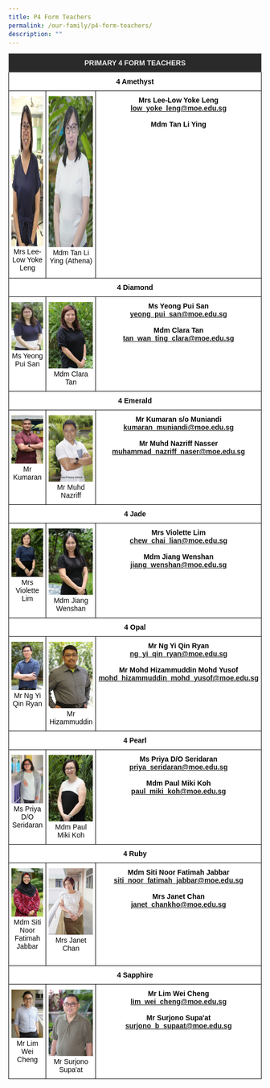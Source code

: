 ```yaml
---
title: P4 Form Teachers
permalink: /our-family/p4-form-teachers/
description: ""
---
```

<style type="text/css">
.tg  {border-collapse:collapse;border-spacing:0;}
.tg td{border-color:black;border-style:solid;border-width:1px;font-family:Arial, sans-serif;font-size:14px;
  overflow:hidden;padding:10px 5px;word-break:normal;}
.tg th{border-color:black;border-style:solid;border-width:1px;font-family:Arial, sans-serif;font-size:14px;
  font-weight:normal;overflow:hidden;padding:10px 5px;word-break:normal;}
.tg .tg-8zvm{background-color:#2A2A2A;border-color:inherit;color:#EEE;font-weight:bold;text-align:center;vertical-align:middle}
.tg .tg-qn16{background-color:#FFF;color:#050505;font-weight:bold;text-align:center;vertical-align:top}
.tg .tg-v9jf{background-color:#FFF;color:#050505;text-align:center;vertical-align:top}
</style>
<table class="tg">
<thead>
  <tr>
    <th class="tg-8zvm" colspan="3"><span style="color:#EEE;background-color:#2A2A2A">PRIMARY 4 FORM TEACHERS</span></th>
  </tr>
</thead>
<tbody>
  <tr>
    <td class="tg-qn16" colspan="3"> <strong> 4 Amethyst</strong></td>
  </tr>
  <tr>
    <td class="tg-v9jf"><img src="/images/Lowe yoke leng.jpg" alt="Lowe yoke leng.jpg" width="199" height="298">Mrs Lee-Low Yoke Leng</td>
    <td class="tg-v9jf"><img src="/images/Athena.jpg" alt="Athena.JPG" width="201" height="300">Mdm Tan Li Ying (Athena)<br><br></td>
    <td class="tg-qn16"><strong>Mrs Lee-Low Yoke Leng</strong><br><a href="mailto:low_yoke_leng@moe.edu.sg">low_yoke_leng@moe.edu.sg</a><br><br><strong>Mdm Tan Li Ying</strong><br></td>
  </tr>
  <tr>
    <td class="tg-qn16" colspan="3"> <strong> 4 Diamond   </strong></td>
  </tr>
  <tr>
    <td class="tg-v9jf"><img src="/images/Ms%20Yeong%20Pui%20San.jpg" alt="Ms Yeong Pui San.JPG" width="199">Ms Yeong Pui San </td>
    <td class="tg-v9jf"><img src="/images/Mdm%20Clara%20Tan.jpg" alt="Mdm Clara Tan.JPG" width="201">Mdm Clara Tan </td>
    <td class="tg-qn16"><strong>Ms Yeong Pui San</strong><br><a href="mailto:yeong_pui_san@moe.edu.sg">yeong_pui_san@moe.edu.sg</a><br><br><strong>Mdm Clara Tan</strong><br><a href="mailto:tan_wan_ting_clara@moe.edu.sg">tan_wan_ting_clara@moe.edu.sg</a></td>
  </tr>
  <tr>
    <td class="tg-qn16" colspan="3"> <strong>  4 Emerald </strong> </td>
  </tr>
  <tr>
    <td class="tg-v9jf"><img src="/images/Mr%20Kumaran%20so%20Muniandi.jpg" alt="Mr Kumaran so Muniandi.JPG" width="199">Mr Kumaran</td>
    <td class="tg-v9jf"><img src="/images/Mr%20Muhd%20Nazriff%20Nasser.jpg" alt="Mr Muhd Nazriff Nasser.JPG">Mr Muhd Nazriff </td>
    <td class="tg-qn16"><strong> Mr Kumaran s/o Muniandi</strong><br><a href="mailto:kumaran_muniandi@moe.edu.sg">kumaran_muniandi@moe.edu.sg</a><br><br><strong>Mr Muhd Nazriff Nasser</strong><br><a href="mailto:muhammad_nazriff_naser@moe.edu.sg">muhammad_nazriff_naser@moe.edu.sg</a></td>
  </tr>
  <tr>
    <td class="tg-qn16" colspan="3"> <strong> 4 Jade </strong>  </td>
  </tr>
  <tr>
    <td class="tg-v9jf"><img src="/images/Mrs%20Violette%20Chew.jpg" alt="Mrs Violette Chew.JPG" width="199">Mrs Violette Lim</td>
    <td class="tg-v9jf"><img src="/images/Mdm%20Jiang%20Wen%20Shan.jpg" alt="Mdm Jiang Wen Shan.JPG" width="201">Mdm Jiang Wenshan </td>
    <td class="tg-qn16"><strong>Mrs Violette Lim</strong><br><a href="mailto:chew_chai_lian@moe.edu.sg">chew_chai_lian@moe.edu.sg</a><br><br><strong>Mdm Jiang Wenshan</strong><br><a href="mailto:jiang_wenshan@moe.edu.sg ">jiang_wenshan@moe.edu.sg </a></td>
  </tr>
  <tr>
    <td class="tg-qn16" colspan="3"> <strong> 4 Opal  </strong> </td>
  </tr>
  <tr>
    <td class="tg-v9jf"><img src="/images/Mr%20Ng%20Yi%20Qin%20Ryan.jpg" alt="Mr Ng Yi Qin Ryan.JPG" width="199">Mr Ng Yi Qin Ryan<br></td>
    <td class="tg-v9jf"><img src="/images/Mr%20Mohamed%20Hizammuddin.jpg" alt="Mr Mohamed Hizammuddin.JPG" width="201">Mr Hizammuddin </td>
    <td class="tg-qn16"><strong>Mr Ng Yi Qin Ryan</strong><br><a href="mailto:ng_yi_qin_ryan@moe.edu.sg">ng_yi_qin_ryan@moe.edu.sg</a><br><br><strong>Mr Mohd Hizammuddin Mohd Yusof</strong><br><a href="mailto:mohd_hizammuddin_mohd_yusof@moe.edu.sg">mohd_hizammuddin_mohd_yusof@moe.edu.sg</a></td>
  </tr>
  <tr>
    <td class="tg-qn16" colspan="3"> <strong> 4 Pearl </strong>  </td>
  </tr>
  <tr>
    <td class="tg-v9jf"><img src="/images/Ms%20Priya%20do%20Seridaran.jpg" alt="Ms Priya do Seridaran.JPG" width="199">Ms Priya D/O Seridaran<br></td>
    <td class="tg-v9jf"><img src="/images/Mdm%20Paul%20Miki%20Koh.jpg" alt="Mdm Paul Miki Koh.JPG" width="201">Mdm Paul Miki Koh </td>
    <td class="tg-qn16"><strong>Ms Priya D/O Seridaran</strong><br><a href="mailto:priya_seridaran@moe.edu.sg">priya_seridaran@moe.edu.sg</a><br><br><strong>Mdm Paul Miki Koh</strong><br><a href="mailto:paul_miki_koh@moe.edu.sg">paul_miki_koh@moe.edu.sg</a> </td>
  </tr>
  <tr>
    <td class="tg-qn16" colspan="3"> <strong>  4 Ruby </strong> </td>
  </tr>
  <tr>
    <td class="tg-v9jf"><img src="/images/Mdm%20Siti%20Noor%20Fatimah%20.jpg" alt="Mdm Siti Noor Fatimah .JPG" width="199">Mdm Siti Noor Fatimah Jabbar<br></td>
    <td class="tg-v9jf"><img src="/images/JANET.jpg" alt="JANET.jpg" width="201">Mrs Janet Chan<br><br></td>
    <td class="tg-qn16"><strong>Mdm Siti Noor Fatimah Jabbar</strong><br><a href="mailto:siti_noor_fatimah_jabbar@moe.edu.sg">siti_noor_fatimah_jabbar@moe.edu.sg</a><br><br><strong>Mrs Janet Chan</strong><br><a href="mailto:janet_chankho@moe.edu.sg">janet_chankho@moe.edu.sg</a></td>
  </tr>
  <tr>
    <td class="tg-qn16" colspan="3"><strong>  4 Sapphire </strong>  </td>
  </tr>
  <tr>
    <td class="tg-v9jf"><img src="/images/Mr%20Lim%20Wei%20Cheng.jpg" alt="Mr Lim Wei Cheng.jpg" width="199">Mr Lim Wei Cheng </td>
    <td class="tg-v9jf"><img src="/images/Mr%20Surjono%20SupaGat.jpg" alt="Mr Surjono SupaGat.JPG" width="201">Mr Surjono Supa'at </td>
    <td class="tg-qn16"><strong>Mr Lim Wei Cheng</strong><br><a href="mailto:lim_wei_cheng@moe.edu.sg">lim_wei_cheng@moe.edu.sg</a><br><br><strong>Mr Surjono Supa'at</strong><br><a href="mailto:surjono_b_supaat@moe.edu.sg">surjono_b_supaat@moe.edu.sg</a></td>
  </tr>
</tbody>
</table>